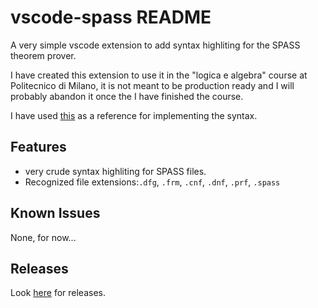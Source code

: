 # vscode-spass README

A very simple vscode extension to add syntax highliting for the SPASS theorem prover.

I have created this extension to use it in the "logica e algebra" course at Politecnico di Milano, it is not meant to be production ready and I will probably abandon it once the I have finished the course.

I have used [this](https://webspass.spass-prover.org/help/spass-input-syntax15.pdf) as a reference for implementing the syntax.

## Features

- very crude syntax highliting for SPASS files.
- Recognized file extensions:`.dfg`, `.frm`, `.cnf`, `.dnf`, `.prf`, `.spass`

## Known Issues

None, for now...

## Releases

Look [here](https://github.com/darcros/vscode-spass/releases) for releases.
